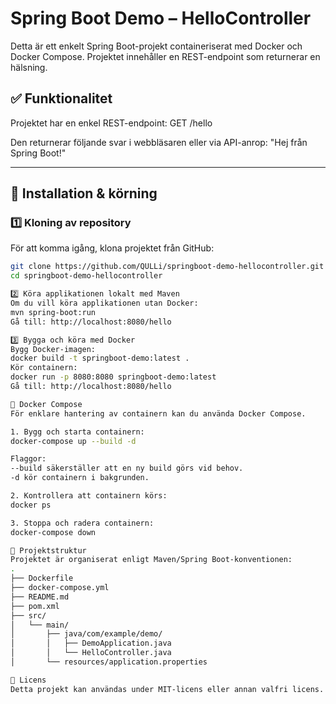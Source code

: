 # Spring Boot Demo – HelloController

Detta är ett enkelt Spring Boot-projekt containeriserat med Docker och Docker Compose.
Projektet innehåller en REST-endpoint som returnerar en hälsning.

## ✅ Funktionalitet

Projektet har en enkel REST-endpoint:
GET /hello

Den returnerar följande svar i webbläsaren eller via API-anrop:
"Hej från Spring Boot!"


---

## 🚀 Installation & körning

### 1️⃣ **Kloning av repository**
För att komma igång, klona projektet från GitHub:
```bash
git clone https://github.com/QULLi/springboot-demo-hellocontroller.git
cd springboot-demo-hellocontroller

2️⃣ Köra applikationen lokalt med Maven
Om du vill köra applikationen utan Docker:
mvn spring-boot:run
Gå till: http://localhost:8080/hello

3️⃣ Bygga och köra med Docker
Bygg Docker-imagen:
docker build -t springboot-demo:latest .
Kör containern:
docker run -p 8080:8080 springboot-demo:latest
Gå till: http://localhost:8080/hello

🐳 Docker Compose
För enklare hantering av containern kan du använda Docker Compose.

1. Bygg och starta containern:
docker-compose up --build -d

Flaggor:
--build säkerställer att en ny build görs vid behov.
-d kör containern i bakgrunden.

2. Kontrollera att containern körs:
docker ps

3. Stoppa och radera containern:
docker-compose down

📁 Projektstruktur
Projektet är organiserat enligt Maven/Spring Boot-konventionen:
.
├── Dockerfile
├── docker-compose.yml
├── README.md
├── pom.xml
├── src/
│   └── main/
│       ├── java/com/example/demo/
│       │   ├── DemoApplication.java
│       │   └── HelloController.java
│       └── resources/application.properties

📜 Licens
Detta projekt kan användas under MIT-licens eller annan valfri licens.
